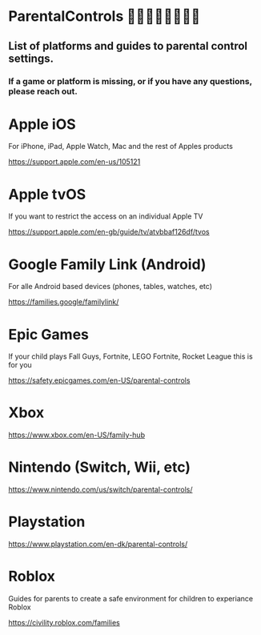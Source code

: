 # ParentalControls 👨🏿‍👩🏼‍👧🏽‍👦🏾
## List of platforms and guides to parental control settings.

### If a game or platform is missing, or if you have any questions, please reach out.

# Apple iOS
For iPhone, iPad, Apple Watch, Mac and the rest of Apples products

https://support.apple.com/en-us/105121

# Apple tvOS
If you want to restrict the access on an individual Apple TV

https://support.apple.com/en-gb/guide/tv/atvbbaf126df/tvos

# Google Family Link (Android)
For alle Android based devices (phones, tables, watches, etc)

https://families.google/familylink/

# Epic Games
If your child plays Fall Guys, Fortnite, LEGO Fortnite, Rocket League this is for you

https://safety.epicgames.com/en-US/parental-controls

# Xbox
https://www.xbox.com/en-US/family-hub

# Nintendo (Switch, Wii, etc)
https://www.nintendo.com/us/switch/parental-controls/

# Playstation
https://www.playstation.com/en-dk/parental-controls/

# Roblox
Guides for parents to create a safe environment for children to experiance Roblox

https://civility.roblox.com/families
